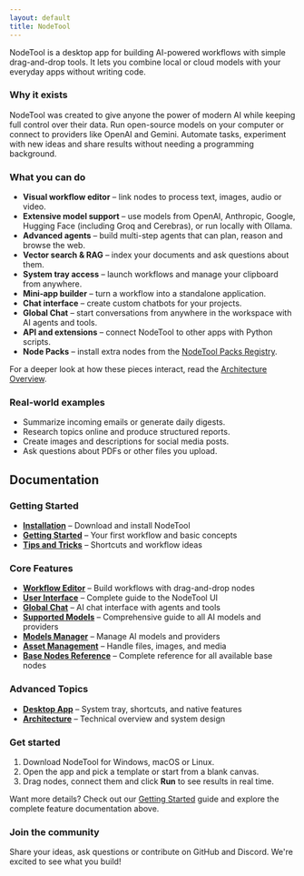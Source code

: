 ```yaml
---
layout: default
title: NodeTool
---
```


NodeTool is a desktop app for building AI-powered workflows with simple drag-and-drop tools. It lets you combine local or cloud models with your everyday apps without writing code.

### Why it exists

NodeTool was created to give anyone the power of modern AI while keeping full control over their data. Run open-source models on your computer or connect to providers like OpenAI and Gemini. Automate tasks, experiment with new ideas and share results without needing a programming background.

### What you can do

- **Visual workflow editor** – link nodes to process text, images, audio or video.
- **Extensive model support** – use models from OpenAI, Anthropic, Google, Hugging Face (including Groq and Cerebras), or run locally with Ollama.
- **Advanced agents** – build multi-step agents that can plan, reason and browse the web.
- **Vector search & RAG** – index your documents and ask questions about them.
- **System tray access** – launch workflows and manage your clipboard from anywhere.
- **Mini‑app builder** – turn a workflow into a standalone application.
- **Chat interface** – create custom chatbots for your projects.
- **Global Chat** – start conversations from anywhere in the workspace with AI agents and tools.
- **API and extensions** – connect NodeTool to other apps with Python scripts.
- **Node Packs** – install extra nodes from the [NodeTool Packs Registry](node-packs.md).

For a deeper look at how these pieces interact, read the
[Architecture Overview](architecture.md).

### Real-world examples

- Summarize incoming emails or generate daily digests.
- Research topics online and produce structured reports.
- Create images and descriptions for social media posts.
- Ask questions about PDFs or other files you upload.

## Documentation

### Getting Started
- **[Installation](installation.md)** – Download and install NodeTool
- **[Getting Started](getting-started.md)** – Your first workflow and basic concepts
- **[Tips and Tricks](tips-and-tricks.md)** – Shortcuts and workflow ideas

### Core Features
- **[Workflow Editor](workflow-editor.md)** – Build workflows with drag-and-drop nodes
- **[User Interface](user-interface.md)** – Complete guide to the NodeTool UI
- **[Global Chat](global-chat.md)** – AI chat interface with agents and tools
- **[Supported Models](models.md)** – Comprehensive guide to all AI models and providers
- **[Models Manager](models-manager.md)** – Manage AI models and providers
- **[Asset Management](asset-management.md)** – Handle files, images, and media
- **[Base Nodes Reference](base-nodes.md)** – Complete reference for all available base nodes

### Advanced Topics
- **[Desktop App](desktop-app.md)** – System tray, shortcuts, and native features
- **[Architecture](architecture.md)** – Technical overview and system design

### Get started

1. Download NodeTool for Windows, macOS or Linux.
2. Open the app and pick a template or start from a blank canvas.
3. Drag nodes, connect them and click **Run** to see results in real time.

Want more details? Check out our [Getting Started](getting-started.md) guide and explore the complete feature documentation above.

### Join the community

Share your ideas, ask questions or contribute on GitHub and Discord. We're excited to see what you build!
